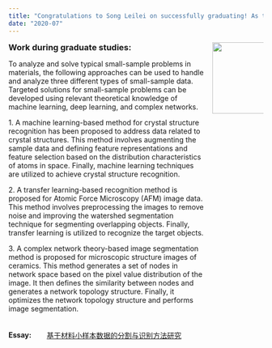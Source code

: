 ```yaml
---
title: "Congratulations to Song Leilei on successfully graduating! As the saying goes, \"Heaven rewards diligent efforts.\" In this world, no one becomes a genius without hard work. May you continue to work diligently day and night, and may you achieve success at an early stage!"
date: "2020-07"
---
```


<div>
  <div style="display: flex; margin-bottom: 20px; align-items: flex-start;">
    <div style="width: 80%; padding-right: 15px;">
      <h3 style="margin-top: 0; margin-bottom: 10px; font-weight: bold;">Work during graduate studies:</h3>
      <p>To analyze and solve typical small-sample problems in materials, the following approaches can be used to handle and analyze three different types of small-sample data. Targeted solutions for small-sample problems can be developed using relevant theoretical knowledge of machine learning, deep learning, and complex networks.</p>
      <p>1. A machine learning-based method for crystal structure recognition has been proposed to address data related to crystal structures. This method involves augmenting the sample data and defining feature representations and feature selection based on the distribution characteristics of atoms in space. Finally, machine learning techniques are utilized to achieve crystal structure recognition.</p>
      <p>2. A transfer learning-based recognition method is proposed for Atomic Force Microscopy (AFM) image data. This method involves preprocessing the images to remove noise and improving the watershed segmentation technique for segmenting overlapping objects. Finally, transfer learning is utilized to recognize the target objects.</p>
      <p>3. A complex network theory-based image segmentation method is proposed for microscopic structure images of ceramics. This method generates a set of nodes in network space based on the pixel value distribution of the image. It then defines the similarity between nodes and generates a network topology structure. Finally, it optimizes the network topology structure and performs image segmentation.</p>
    </div>
    <div style="width: 20%; text-align: center;">
      <img src="/images/indexPic/2020/songleilei/songleileilife.jpg" style="width: 104px; height: 141px; border: 0;">
    </div>
  </div>

  <div style="display: flex; margin-bottom: 20px; align-items: center;">
    <div style="width: 15%; font-weight: bold;">Essay: </div>
    <div style="width: 85%;">
      <a href="/paper/2020/sllgraduationthesis.pdf" target="_blank">基于材料小样本数据的分割与识别方法研究</a>
    </div>
  </div>
</div>

